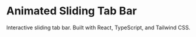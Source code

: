 # Animated Sliding Tab Bar

Interactive sliding tab bar. Built with React, TypeScript, and Tailwind CSS.
